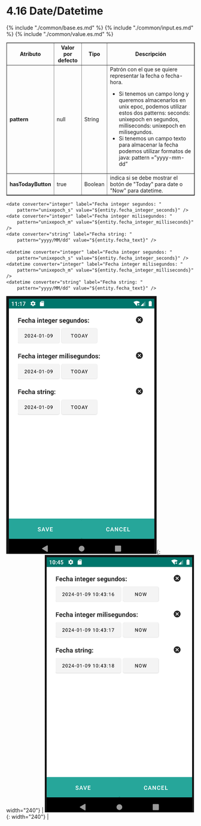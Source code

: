# 4.16 Date/Datetime

<table border="1">
    <thead>
        <tr>
            <th colspan="2">Atributo</th>
            <th>Valor por defecto</th>
            <th>Tipo</th>
            <th>Descripción</th>
         </tr>
    </thead>
    <tbody>
        {% include "./common/base.es.md" %}
        {% include "./common/input.es.md" %}
        {% include "./common/value.es.md" %}
        <tr>
            <td colspan="2"><strong>pattern</strong></td>
            <td>null</td>
            <td>String</td>
            <td>Patrón con el que se quiere representar la fecha o fecha-hora. 
                <ul>
                    <li>Si tenemos un campo long y queremos almacenarlos en unix epoc, podemos utilizar estos dos patterns:
                        seconds: unixepoch en segundos, milliseconds: unixepoch en milisegundos.</li>
                    <li>Si tenemos un campo texto para almacenar la fecha podemos utilizar formatos de java: pattern =”yyyy-mm-dd”</li>
                </ul>
            </td>
        </tr>
        <tr>
            <td colspan="2"><strong>hasTodayButton</strong></td>
            <td>true</td>
            <td>Boolean</td>
            <td>indica si se debe mostrar el botón de "Today" para date o "Now" para datetime.</td>
        </tr>
   </tbody>
</table>

    <date converter="integer" label="Fecha integer segundos: "
        pattern="unixepoch_s" value="${entity.fecha_integer_seconds}" />
    <date converter="integer" label="Fecha integer milisegundos: "
        pattern="unixepoch_m" value="${entity.fecha_integer_milliseconds}" />
    <date converter="string" label="Fecha string: "
        pattern="yyyy/MM/dd" value="${entity.fecha_text}" />

    <datetime converter="integer" label="Fecha integer segundos: "
        pattern="unixepoch_s" value="${entity.fecha_integer_seconds}" />
    <datetime converter="integer" label="Fecha integer milisegundos: "
        pattern="unixepoch_m" value="${entity.fecha_integer_milliseconds}" />
    <datetime converter="string" label="Fecha string: "
        pattern="yyyy/MM/dd" value="${entity.fecha_text}" />


![Imagen 1](../img/date.png){: width="240"} | ![Imagen 2](../img/datetime.png){: width="240"} | 




